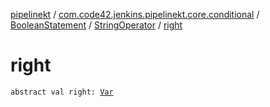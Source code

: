 [pipelinekt](../../../index.md) / [com.code42.jenkins.pipelinekt.core.conditional](../../index.md) / [BooleanStatement](../index.md) / [StringOperator](index.md) / [right](./right.md)

# right

`abstract val right: `[`Var`](../../../com.code42.jenkins.pipelinekt.core.vars/-var/index.md)